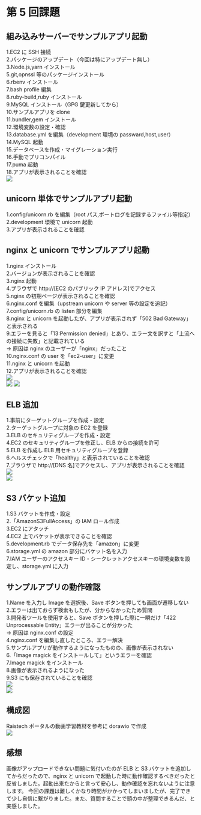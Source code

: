 # 第 5 回課題

## 組み込みサーバーでサンプルアプリ起動

1.EC2 に SSH 接続<br> 2.パッケージのアップデート（今回は特にアップデート無し）<br>
3.Node.js,yarn インストール
<br>
5.git,opnssl 等のパッケージインストール<br>
6.rbenv インストール<br>
7.bash profile 編集<br>
8.ruby-build,ruby インストール<br>
9.MySQL インストール（GPG 鍵更新してから）<br> 10.サンプルアプリを clone<br>
11.bundler,gem インストール<br> 12.環境変数の設定・確認<br>
13.database.yml を編集（development 環境の passward,host,user）<br>
14.MySQL 起動<br> 15.データベースを作成・マイグレーション実行<br> 16.手動でプリコンパイル<br>
17.puma 起動<br> 18.アプリが表示されることを確認<br>
![](../puma.png)

## unicorn 単体でサンプルアプリ起動

1.config/unicorn.rb を編集（root パス,ポートログを記録するファイル等指定）<br>
2.development 環境で unicorn 起動<br> 3.アプリが表示されることを確認

## nginx と unicorn でサンプルアプリ起動

1.nginx インストール<br> 2.バージョンが表示されることを確認<br>
3.nginx 起動<br> 4.ブラウザで http://[EC2 のパブリック IP アドレス]でアクセス<br>
5.nginx の初期ページが表示されることを確認<br>
6.nginx.conf を編集（upstream unicorn や server 等の設定を追記）<br>
7.config/unicorn.rb の listen 部分を編集<br>
8.nginx と unicorn を起動したが、アプリが表示されず「502 Bad Gateway」と表示される<br> 9.エラーを見ると「13:Permission denied」とあり、エラー文を訳すと「上流への接続に失敗」と記載されている<br>
→ 原因は nginx のユーザーが「nginx」だったこと<br>
10.nginx.conf の user を「ec2-user」に変更<br>
11.nginx と unicorn を起動<br> 12.アプリが表示されることを確認<br>
![](../niginx.png)<br>
![](../nginx_unicorn.png)
![](<../nginx_unicorn(2).png>)

## ELB 追加

1.事前にターゲットグループを作成・設定<br> 2.ターゲットグループに対象の EC2 を登録<br>
3.ELB のセキュリティグループを作成・設定<br>
4.EC2 のセキュリティグループを修正し、ELB からの接続を許可<br>
5.ELB を作成し ELB 用セキュリティグループを登録<br> 6.ヘルスチェックで「healthy」と表示されていることを確認<br> 7.ブラウザで http://[DNS 名]でアクセスし、アプリが表示されることを確認<br>
![](../ELB.png)<br>
![](<../ELB(2).png>)

## S3 バケット追加

1.S3 バケットを作成・設定<br> 2.「AmazonS3FullAccess」の IAM ロール作成<br>
3.EC2 にアタッチ<br>
4.EC2 上でバケットが表示できることを確認<br> 5.development.rb でデータ保存先を「amazon」に変更<br>6.storage.yml の amazon 部分にバケット名を入力<br>7.IAM ユーザーのアクセスキー ID・シークレットアクセスキーの環境変数を設定し、storage.yml に入力<br>

## サンプルアプリの動作確認

1.Name を入力し Image を選択後、Save ボタンを押しても画面が遷移しない<br> 2.エラーは出ておらず検索もしたが、分からなかったため質問<br> 3.開発者ツールを使用すると、Save ボタンを押した際に一瞬だけ「422 Unprocessable Entity」エラーが出ることが分かった<br>
→ 原因は nginx.conf の設定<br>
4.nginx.conf を編集し直したところ、エラー解決<br> 5.サンプルアプリが動作するようになったものの、画像が表示されない<br> 6.「Image magick をインストールして」というエラーを確認<br>
7.Image magick をインストール<br> 8.画像が表示されるようになった<br>
9.S3 にも保存されていることを確認<br>
![](../S3.png)<br>
![](<../S3(2).png>)

## 構成図

Raistech ポータルの動画学習教材を参考に dorawio で作成<br>
![](../%E7%AC%AC5%E5%9B%9E%E8%AA%B2%E9%A1%8C%E6%A7%8B%E6%88%90%E5%9B%B3.drawio.png)

## 感想

画像がアップロードできない問題に気付いたのが ELB と S3 バケットを追加してからだったので、nginx と unicorn で起動した時に動作確認するべきだったと反省しました。起動出来たからと言って安心し、動作確認を忘れないように注意します。
今回の課題は難しくかなり時間がかかってしまいましたが、完了できて少し自信に繋がりました。また、質問することで頭の中が整理できるんだ、と実感しました。
